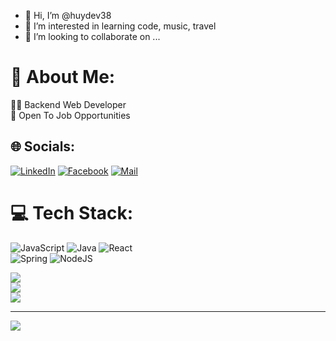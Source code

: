 - 👋 Hi, I’m @huydev38
- 👀 I’m interested in learning code, music, travel
- 💞️ I’m looking to collaborate on ...


<!---
huydev38/huydev38 is a ✨ special ✨ repository because its `README.md` (this file) appears on your GitHub profile.
You can click the Preview link to take a look at your changes.
--->

# 💫 About Me:
👨‍💻 Backend Web Developer<br> 💼 Open To Job Opportunities<br>
<!-- 🌎 huydev.github.io <br>--->



## 🌐 Socials:
[![LinkedIn](https://img.shields.io/badge/LinkedIn-0077B5?style=for-the-badge&logo=linkedin&logoColor=white)](https://www.linkedin.com/in/huydev38/) 
[![Facebook](https://img.shields.io/badge/Facebook-1877F2?style=for-the-badge&logo=facebook&logoColor=white)](https://www.facebook.com/huylion38) 
[![Mail](https://img.shields.io/badge/Gmail-D14836?style=for-the-badge&logo=gmail&logoColor=white)](qu.huy38@gmail.com) 
# 💻 Tech Stack:
![JavaScript](https://img.shields.io/badge/javascript-%23323330.svg?style=for-the-badge&logo=javascript&logoColor=%23F7DF1E) ![Java](https://img.shields.io/badge/Java-ED8B00?style=for-the-badge&logo=java&logoColor=white) ![React](https://img.shields.io/badge/react-%2320232a.svg?style=for-the-badge&logo=react&logoColor=%2361DAFB)  
![Spring](https://img.shields.io/badge/Spring-6DB33F?style=for-the-badge&logo=spring&logoColor=white)  ![NodeJS](https://img.shields.io/badge/Node.js-43853D?style=for-the-badge&logo=node.js&logoColor=white)  


![](https://github-readme-stats.vercel.app/api?username=huydev38&theme=dark&hide_border=false&include_all_commits=false&count_private=false)<br/>
![](https://github-readme-streak-stats.herokuapp.com/?user=huydev38&theme=dark&hide_border=false)<br/>
![](https://github-readme-stats.vercel.app/api/top-langs/?username=huydev38&theme=dark&hide_border=false&include_all_commits=false&count_private=false&layout=compact)

---
[![](https://visitcount.itsvg.in/api?id=huydev38&icon=0&color=0)](https://visitcount.itsvg.in)
